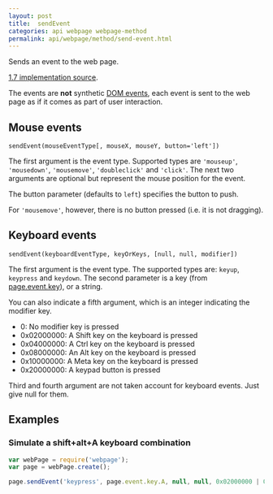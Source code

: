 ```yaml
---
layout: post
title:  sendEvent
categories: api webpage webpage-method
permalink: api/webpage/method/send-event.html
---
```


Sends an event to the web page.

[1.7 implementation source](https://github.com/ariya/phantomjs/blob/63e06cb/src/webpage.cpp#L1015).

The events are **not** synthetic [DOM events](http://www.w3.org/TR/DOM-Level-2-Events/events.html), each event is sent to the web page as if it comes as part of user interaction.

## Mouse events

`sendEvent(mouseEventType[, mouseX, mouseY, button='left'])`

The first argument is the event type. Supported types are `'mouseup'`, `'mousedown'`, `'mousemove'`, `'doubleclick'` and `'click'`. The next two arguments are optional but represent the mouse position for the event.

The button parameter (defaults to `left`) specifies the button to push.

For `'mousemove'`, however, there is no button pressed (i.e. it is not dragging).

## Keyboard events

`sendEvent(keyboardEventType, keyOrKeys, [null, null, modifier])`

The first argument is the event type. The supported types are: `keyup`, `keypress` and `keydown`. The second parameter is a key (from [page.event.key](https://github.com/ariya/phantomjs/commit/cab2635e66d74b7e665c44400b8b20a8f225153a)), or a string.

You can also indicate a fifth argument, which is an integer indicating the modifier key.

* 0: No modifier key is pressed
* 0x02000000: A Shift key on the keyboard is pressed
* 0x04000000: A Ctrl key on the keyboard is pressed
* 0x08000000: An Alt key on the keyboard is pressed
* 0x10000000: A Meta key on the keyboard is pressed
* 0x20000000: A keypad button is pressed

Third and fourth argument are not taken account for keyboard events. Just give null for them.

## Examples

### Simulate a shift+alt+A keyboard combination

```javascript
var webPage = require('webpage');
var page = webPage.create();

page.sendEvent('keypress', page.event.key.A, null, null, 0x02000000 | 0x08000000);
```








